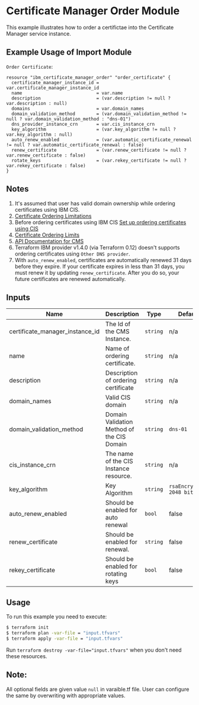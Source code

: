 # Certificate Manager Order Module

This example illustrates how to  order a certifictae into the Certificate Manager service instance.


## Example Usage of Import Module

`Order Certificate`:

```hcl
resource "ibm_certificate_manager_order" "order_certificate" {
  certificate_manager_instance_id = var.certificate_manager_instance_id
  name                            = var.name
  description                     = (var.description != null ? var.description : null)
  domains                         = var.domain_names
  domain_validation_method        = (var.domain_validation_method != null ? var.domain_validation_method : "dns-01")
  dns_provider_instance_crn       = var.cis_instance_crn
  key_algorithm                   = (var.key_algorithm != null ? var.key_algorithm : null)
  auto_renew_enabled              = (var.automatic_certificate_renewal != null ? var.automatic_certificate_renewal : false)
  renew_certificate               = (var.renew_certificate != null ? var.renew_certificate : false)
  rotate_keys                     = (var.rekey_certificate != null ? var.rekey_certificate : false)
}

```

## Notes

1. It's assumed that user has valid domain ownership while ordering certificates using IBM CIS.
2. [ Certificate Ordering Limitations ](https://cloud.ibm.com/docs/certificate-manager?topic=certificate-manager-ordering-certificates#certificate-ordering-limitations)
3. Before ordering certificates using IBM CIS [ Set up ordering certificates using CIS ](https://cloud.ibm.com/docs/certificate-manager?topic=certificate-manager-ordering-certificates#cis)
4. [ Certificate Ordering Limits ](https://cloud.ibm.com/docs/certificate-manager?topic=certificate-manager-limits#api-limits)
5. [ API Documentation for CMS ](https://cloud.ibm.com/apidocs/certificate-manager)
6. Terraform IBM provider v1.4.0 (via Terraform 0.12) doesn't supports ordering certificates using `Other DNS provider`.
7. With `auto_renew_enabled`, certificates are automatically renewed 31 days before they expire. If your certificate expires in less than 31 days, you must renew it by updating `renew_certificate`. After you do so, your future certificates are renewed automatically.


<!-- BEGINNING OF PRE-COMMIT-TERRAFORM DOCS HOOK -->
## Inputs

| Name                            | Description                               |Type    |Default           |Required|
|---------------------------------|-------------------------------------------|--------|------------------------|---|
| certificate_manager_instance_id | The Id of the CMS Instance.               |`string`| n/a                    |yes|
| name                            | Name of ordering certificate.             |`string`| n/a                    |yes|
| description                     | Description of ordering certificate       |`string`| n/a                    |no |
| domain_names                    | Valid CIS domain                          |`string`| n/a                    |yes|
| domain_validation_method        | Domain Validation Method of the CIS Domain|`string`|`dns-01 `               |yes|
| cis_instance_crn                | The name of the CIS Instance resource.    |`string`| n/a                    |yes|
| key_algorithm                   | Key Algorithm                             |`string`|`rsaEncryption 2048 bit`|no |
| auto_renew_enabled              | Should be enabled for auto renewal        |`bool`  | false                  |no |
| renew_certificate               | Should be enabled for renewal.            |`string`| false                  |no |
| rekey_certificate               | Should be enabled for rotating keys       |`bool`  | false                  |no |


<!-- END OF PRE-COMMIT-TERRAFORM DOCS HOOK -->
 
 ## Usage

To run this example you need to execute:

```bash
$ terraform init
$ terraform plan -var-file = "input.tfvars"
$ terraform apply -var-file = "input.tfvars"
```

Run `terraform destroy -var-file="input.tfvars"` when you don't need these resources.

 ## Note:
 All optional fields are given value `null` in varaible.tf file. User can configure the same by overwriting with appropriate values.